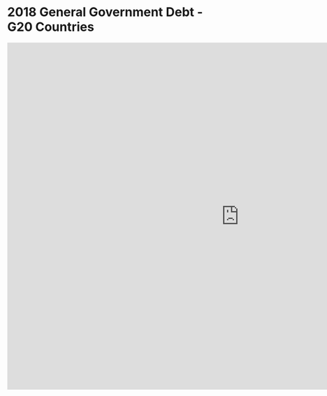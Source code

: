 # **2018 General Government Debt - G20 Countries**


<iframe src="https://data.oecd.org/chart/69FE" width="1060" height="795" style="border: 0" mozallowfullscreen="true" webkitallowfullscreen="true" allowfullscreen="true"><a href="https://data.oecd.org/chart/69FE" target="_blank">OECD Chart: General government debt, Total, % of GDP, Annual, 2018</a></iframe>



<div class="flourish-embed flourish-chart" data-src="visualisation/4282811"><script src="https://public.flourish.studio/resources/embed.js"></script></div>
